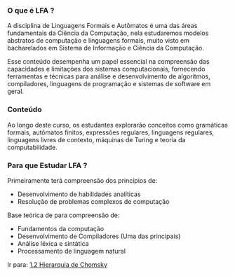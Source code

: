 ### O que é LFA ?

A disciplina de Linguagens Formais e Autômatos é uma das áreas fundamentais da Ciência da Computação, nela estudaremos modelos abstratos de computação e linguagens formais, muito visto em bacharelados em Sistema de Informação e Ciência da Computação. 

Esse conteúdo desempenha um papel essencial na compreensão das capacidades e limitações dos sistemas computacionais, fornecendo ferramentas e técnicas para análise e desenvolvimento de algoritmos, compiladores, linguagens de programação e sistemas de software em geral.
### Conteúdo

Ao longo deste curso, os estudantes explorarão conceitos como gramáticas formais, autômatos finitos, expressões regulares, linguagens regulares, linguagens livres de contexto, máquinas de Turing e teoria da computabilidade. 

### Para que Estudar LFA ?

Primeiramente terá compreensão dos princípios de:
- Desenvolvimento de habilidades analíticas
- Resolução de problemas complexos de computação

Base teórica de para compreensão de:
- Fundamentos da computação
- Desenvolvimento de Compiladores (Uma das principais)
- Análise léxica e sintática
- Processamento de linguagem natural

Ir para: [1.2 Hierarquia de Chomsky](./2-hierarquia-chomsky.md)